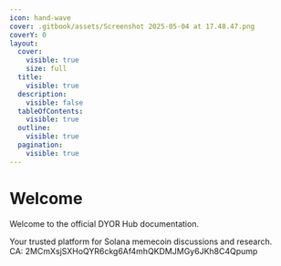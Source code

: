 ```yaml
---
icon: hand-wave
cover: .gitbook/assets/Screenshot 2025-05-04 at 17.48.47.png
coverY: 0
layout:
  cover:
    visible: true
    size: full
  title:
    visible: true
  description:
    visible: false
  tableOfContents:
    visible: true
  outline:
    visible: true
  pagination:
    visible: true
---
```


# Welcome

Welcome to the official DYOR Hub documentation.

Your trusted platform for Solana memecoin discussions and research.\
CA: 2MCmXsjSXHoQYR6ckg6Af4mhQKDMJMGy6JKh8C4Qpump
